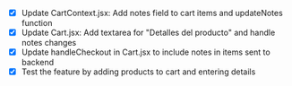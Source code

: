 - [x] Update CartContext.jsx: Add notes field to cart items and updateNotes function
- [x] Update Cart.jsx: Add textarea for "Detalles del producto" and handle notes changes
- [x] Update handleCheckout in Cart.jsx to include notes in items sent to backend
- [x] Test the feature by adding products to cart and entering details
